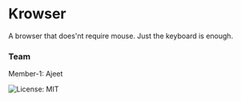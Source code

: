 # Krowser

A browser that does'nt require mouse. Just the keyboard is enough.


### Team

Member-1: Ajeet



![License: MIT](https://img.shields.io/badge/License-MIT-yellow.svg)
